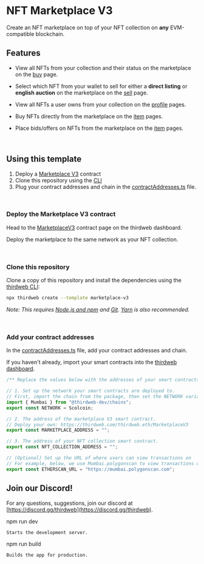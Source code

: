 # NFT Marketplace V3

Create an NFT marketplace on top of your NFT collection on **any** EVM-compatible blockchain.

## Features

- View all NFTs from your collection and their status on the marketplace on the [buy](/pages/buy.tsx) page.

- Select which NFT from your wallet to sell for either a **direct listing** or **english auction** on the marketplace on the [sell](/pages/sell.tsx) page.

- View all NFTs a user owns from your collection on the [profile](/pages/profile/%5Baddress%5D.tsx) pages.

- Buy NFTs directly from the marketplace on the [item](/pages/token/%5BcontractAddress%5D/%5BtokenId%5D.tsx) pages.

- Place bids/offers on NFTs from the marketplace on the [item](/pages/token/%5BcontractAddress%5D/%5BtokenId%5D.tsx) pages.

<br/>

## Using this template

1. Deploy a [Marketplace V3](https://thirdweb.com/thirdweb.eth/MarketplaceV3) contract
2. Clone this repository using the [CLI](https://portal.thirdweb.com/cli)
3. Plug your contract addresses and chain in the [contractAddresses.ts](/const/contractAddresses.ts) file.

<br/>

### Deploy the Marketplace V3 contract

Head to the [MarketplaceV3](https://thirdweb.com/thirdweb.eth/MarketplaceV3) contract page on the thirdweb dashboard.

Deploy the marketplace to the same network as your NFT collection.

<br/>

### Clone this repository

Clone a copy of this repository and install the dependencies using the [thirdweb CLI](https://portal.thirdweb.com/cli):

```bash
npx thirdweb create --template marketplace-v3
```

_Note: This requires [Node.js and npm](https://docs.npmjs.com/downloading-and-installing-node-js-and-npm) and [Git](https://git-scm.com/downloads). [Yarn](https://classic.yarnpkg.com/en/docs/install/#mac-stable) is also recommended._

<br/>

### Add your contract addresses

In the [contractAddresses.ts](/const/contractAddresses.ts) file, add your contract addresses and chain.

If you haven't already, import your smart contracts into the [thirdweb dashboard](https://thirdweb.com/dashboard).

```ts
/** Replace the values below with the addresses of your smart contracts */

// 1. Set up the network your smart contracts are deployed to.
// First, import the chain from the package, then set the NETWORK variable to the chain.
import { Mumbai } from "@thirdweb-dev/chains";
export const NETWORK = Scolcoin;

// 2. The address of the marketplace V3 smart contract.
// Deploy your own: https://thirdweb.com/thirdweb.eth/MarketplaceV3
export const MARKETPLACE_ADDRESS = "";

// 3. The address of your NFT collection smart contract.
export const NFT_COLLECTION_ADDRESS = "";

// (Optional) Set up the URL of where users can view transactions on
// For example, below, we use Mumbai.polygonscan to view transactions on the Mumbai testnet.
export const ETHERSCAN_URL = "https://mumbai.polygonscan.com";
```

## Join our Discord!

For any questions, suggestions, join our discord at [https://discord.gg/thirdweb](https://discord.gg/thirdweb).

  npm run dev
  
    Starts the development server.

  npm run build
  
    Builds the app for production.
